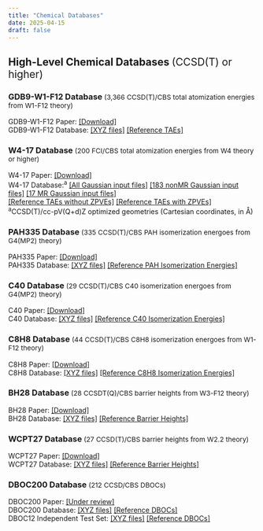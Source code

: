 ```yaml
---
title: "Chemical Databases"
date: 2025-04-15
draft: false
---
```


## High-Level Chemical Databases <span style="font-weight: normal;">(CCSD(T) or higher)</span>

### GDB9-W1-F12 Database  <span style="font-weight: normal; font-size: smaller;">(3,366 CCSD(T)/CBS total atomization energies from W1-F12 theory)</span>
GDB9-W1-F12 Paper:
[[Download]](https://drive.google.com/uc?export=download&id=1YBLodWmUWQ6jIA9vmqro1qNowUQOPLkf)
<br>
GDB9-W1-F12 Database:
[[XYZ files]](/databases/GEOMs_3366_SI.tar.gz)
[[Reference TAEs]](/databases/GDB9_W1-F12_SI_rev.csv)

### W4-17 Database <span style="font-weight: normal; font-size: smaller;">(200 FCI/CBS total atomization energies from W4 theory or higher)</span>
W4-17 Paper:
[[Download]](https://drive.google.com/uc?export=download&id=1ZFZpoe3GVn-7F1yPQkYMm4g5mSxyHEJv)
<br>
W4-17 Database:<sup>a</sup>
[[All Gaussian input files]](/databases/w4-17_all.zip)
[[183 nonMR Gaussian input files]](/databases/w4-17_nonmr.zip)
[[17 MR Gaussian input files]](/databases/w4-17_mr.zip)
<br>
 <a href="/databases/w4-17_ref.txt" download>[Reference TAEs without ZPVEs]</a>
 <a href="/databases/w4-17_ref_tae0.txt" download>[Reference TAEs with ZPVEs]</a>
<br>
<sup>a</sup>CCSD(T)/cc-pV(Q+d)Z optimized geometries (Cartesian coordinates, in Å)

### PAH335 Database  <span style="font-weight: normal; font-size: smaller;">(335 CCSD(T)/CBS PAH isomerization energoes from G4(MP2) theory)</span>
PAH335 Paper:
[[Download]](https://drive.google.com/uc?export=download&id=1ibUmqk_BWjwP1e4cQmL9SxMs5POb4a9G)
<br>
PAH335 Database:
[[XYZ files]](/databases/PAH335_XYZ.tar.gz)
<a href="/databases/PAH335_G4MP2_Ener.txt" download>[Reference PAH Isomerization Energies]</a>

### C40 Database  <span style="font-weight: normal; font-size: smaller;">(29 CCSD(T)/CBS C40 isomerization energoes from G4(MP2) theory)</span>
C40 Paper:
[[Download]](https://drive.google.com/uc?export=download&id=1_9vbyyfSTxDd85bbC1WemG-F9ca82aAU)
<br>
C40 Database:
[[XYZ files]](/databases/C40_XYZ.tar.gz)
<a href="/databases/C40_g4mp2_ref.csv" download>[Reference C40 Isomerization Energies]</a>

### C8H8 Database  <span style="font-weight: normal; font-size: smaller;">(44 CCSD(T)/CBS C8H8 isomerization energoes from W1-F12 theory)</span>
C8H8 Paper:
[[Download]](https://drive.google.com/uc?export=download&id=1NeS72vUiXZ_sGvo2ERDX8mKN65_ppp4D)
<br>
C8H8 Database:
[[XYZ files]](/databases/C8H8_XYZ.tar.gz)
<a href="/databases/C8H8_refs.txt" download>[Reference C8H8 Isomerization Energies]</a>

### BH28 Database  <span style="font-weight: normal; font-size: smaller;">(28 CCSDT(Q)/CBS barrier heights from W3-F12 theory)</span>
BH28 Paper:
[[Download]](https://drive.google.com/uc?export=download&id=17GoLx5_ld_UNz1fl4kUqtL3HZNxrmXOm)
<br>
BH28 Database:
[[XYZ files]](/databases/bh28.zip)
[[Reference Barrier Heights]](/databases/bh28_ref.csv)

### WCPT27 Database  <span style="font-weight: normal; font-size: smaller;">(27 CCSD(T)/CBS barrier heights from W2.2 theory)</span>
WCPT27 Paper:
[[Download]](https://drive.google.com/uc?export=download&id=1dWd-1tmMru7AXbMOGx_QixtuhoObtkKe)
<br>
WCPT27 Database:
[[XYZ files]](/databases/Water_Cat_XYZ.tar.gz)
<a href="/databases/Water_Cat_Refs.txt" download>[Reference Barrier Heights]</a>

### DBOC200 Database  <span style="font-weight: normal; font-size: smaller;">(212 CCSD/CBS DBOCs)</span>
DBOC200 Paper:
[[Under review]]()
<br>
DBOC200 Database:
[[XYZ files]](/databases/XYZ_DBOC200_SI.tar.gz)
[[Reference DBOCs]](/databases/DBOC200_SI.csv)
<br>
DBOC12 Independent Test Set:
[[XYZ files]](/databases/XYZ_DBOC12_SI.tar.gz)
[[Reference DBOCs]](/databases/DBOC12_SI.csv)
<br>







